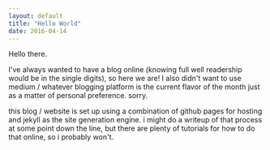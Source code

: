 ```yaml
---
layout: default
title: "Hello World"
date: 2016-04-14
---
```

Hello there.


I've always wanted to have a blog online (knowing full well readership would be in the single digits), so here we are! I also didn't want to use medium / whatever blogging platform is the current flavor of the month just as a matter of personal preference. sorry.


this blog / website is set up using a combination of github pages for hosting and jekyll as the site generation engine. i might do a writeup of that process at some point down the line, but there are plenty of tutorials for how to do that online, so i probably won't.
